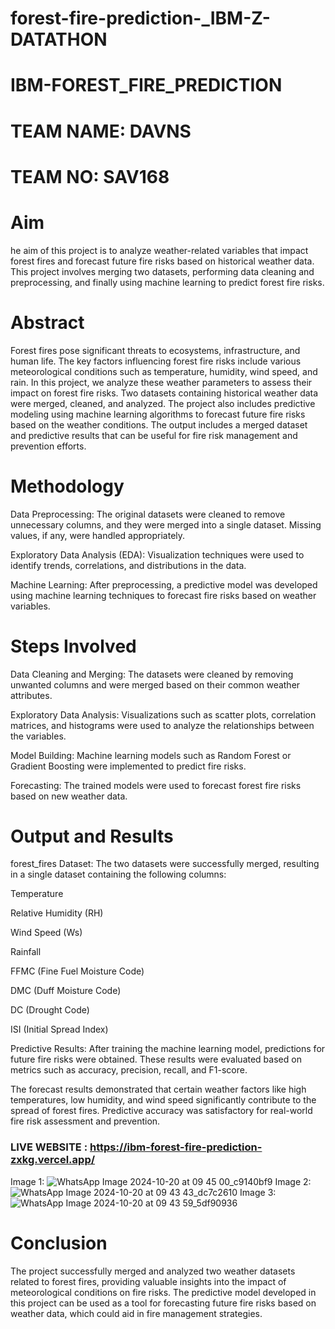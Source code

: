 # forest-fire-prediction-_IBM-Z-DATATHON
# IBM-FOREST_FIRE_PREDICTION

# TEAM NAME: DAVNS
# TEAM NO:  SAV168

# Aim
he aim of this project is to analyze weather-related variables that impact forest fires and forecast future fire risks based on historical weather data. This project involves merging two datasets, performing data cleaning and preprocessing, and finally using machine learning to predict forest fire risks.

# Abstract
Forest fires pose significant threats to ecosystems, infrastructure, and human life. The key factors influencing forest fire risks include various meteorological conditions such as temperature, humidity, wind speed, and rain. In this project, we analyze these weather parameters to assess their impact on forest fire risks. Two datasets containing historical weather data were merged, cleaned, and analyzed. The project also includes predictive modeling using machine learning algorithms to forecast future fire risks based on the weather conditions. The output includes a merged dataset and predictive results that can be useful for fire risk management and prevention efforts.

# Methodology
Data Preprocessing: The original datasets were cleaned to remove unnecessary columns, and they were merged into a single dataset. Missing values, if any, were handled appropriately.

Exploratory Data Analysis (EDA): Visualization techniques were used to identify trends, correlations, and distributions in the data.

Machine Learning: After preprocessing, a predictive model was developed using machine learning techniques to forecast fire risks based on weather variables.

# Steps Involved
Data Cleaning and Merging: The datasets were cleaned by removing unwanted columns and were merged based on their common weather attributes.

Exploratory Data Analysis: Visualizations such as scatter plots, correlation matrices, and histograms were used to analyze the relationships between the variables.

Model Building: Machine learning models such as Random Forest or Gradient Boosting were implemented to predict fire risks.

Forecasting: The trained models were used to forecast forest fire risks based on new weather data.


# Output and Results
forest_fires Dataset: The two datasets were successfully merged, resulting in a single dataset containing the following columns:

Temperature

Relative Humidity (RH)

Wind Speed (Ws)

Rainfall

FFMC (Fine Fuel Moisture Code)

DMC (Duff Moisture Code)

DC (Drought Code)

ISI (Initial Spread Index)

Predictive Results: After training the machine learning model, predictions for future fire risks were obtained. These results were evaluated based on metrics such as accuracy, precision, recall, and F1-score.

The forecast results demonstrated that certain weather factors like high temperatures, low humidity, and wind speed significantly contribute to the spread of forest fires. Predictive accuracy was satisfactory for real-world fire risk assessment and prevention.


### LIVE WEBSITE : https://ibm-forest-fire-prediction-zxkg.vercel.app/

Image 1:
![WhatsApp Image 2024-10-20 at 09 45 00_c9140bf9](https://github.com/user-attachments/assets/f64a3830-817e-46e0-b60e-11c99ef91b91)
Image 2:
![WhatsApp Image 2024-10-20 at 09 43 43_dc7c2610](https://github.com/user-attachments/assets/3a24fdae-f806-4c2a-80b8-385b5cb95955)
Image 3:
![WhatsApp Image 2024-10-20 at 09 43 59_5df90936](https://github.com/user-attachments/assets/91c56893-beb1-44ec-8301-e22e55b2bb4d)


# Conclusion
The project successfully merged and analyzed two weather datasets related to forest fires, providing valuable insights into the impact of meteorological conditions on fire risks. The predictive model developed in this project can be used as a tool for forecasting
future fire risks based on weather data, which could aid in fire management strategies.
